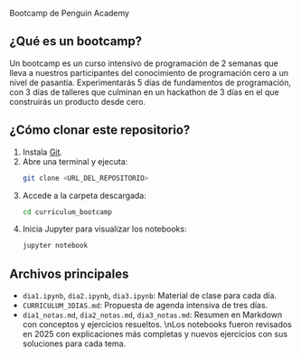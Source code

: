 Bootcamp de Penguin Academy

## ¿Qué es un bootcamp?
Un bootcamp es un curso intensivo de programación de 2 semanas que lleva a nuestros participantes del conocimiento de programación cero a un nivel de pasantía. Experimentarás 5 días de fundamentos de programación, con 3 días de talleres que culminan en un hackathon de 3 días en el que construirás un producto desde cero.


## ¿Cómo clonar este repositorio?
1. Instala [Git](https://git-scm.com/).
2. Abre una terminal y ejecuta:
   ```bash
   git clone <URL_DEL_REPOSITORIO>
   ```
3. Accede a la carpeta descargada:
   ```bash
   cd curriculum_bootcamp
   ```
4. Inicia Jupyter para visualizar los notebooks:
   ```bash
   jupyter notebook
   ```

## Archivos principales
- `dia1.ipynb`, `dia2.ipynb`, `dia3.ipynb`: Material de clase para cada día.
- `CURRICULUM_3DIAS.md`: Propuesta de agenda intensiva de tres días.
- `dia1_notas.md`, `dia2_notas.md`, `dia3_notas.md`: Resumen en Markdown con conceptos y ejercicios resueltos.
\nLos notebooks fueron revisados en 2025 con explicaciones más completas y nuevos ejercicios con sus soluciones para cada tema.

